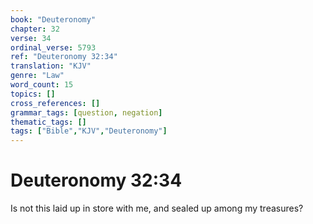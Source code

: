 ```yaml
---
book: "Deuteronomy"
chapter: 32
verse: 34
ordinal_verse: 5793
ref: "Deuteronomy 32:34"
translation: "KJV"
genre: "Law"
word_count: 15
topics: []
cross_references: []
grammar_tags: [question, negation]
thematic_tags: []
tags: ["Bible","KJV","Deuteronomy"]
---
```


# Deuteronomy 32:34

Is not this laid up in store with me, and sealed up among my treasures?
